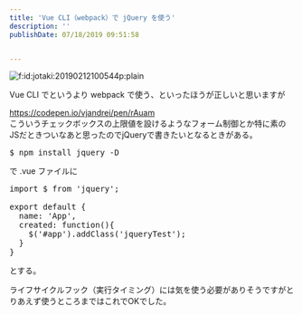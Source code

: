 ```yaml
---
title: 'Vue CLI（webpack）で jQuery を使う'
description: ''
publishDate: 07/18/2019 09:51:58


---
```

<p><span itemscope itemtype="http://schema.org/Photograph"><img src="/images/hatena/20190212100544.png" alt="f:id:jotaki:20190212100544p:plain" title="f:id:jotaki:20190212100544p:plain" class="hatena-fotolife" itemprop="image"></span></p>

<p>Vue CLI でというより webpack で使う、といったほうが正しいと思いますが</p>

<p><a href="https://codepen.io/vjandrei/pen/rAuam">https://codepen.io/vjandrei/pen/rAuam</a><br/>
こういうチェックボックスの上限値を設けるようなフォーム制御とか特に素のJSだときついなあと思ったのでjQueryで書きたいとなるときがある。</p>

<pre class="code bash" data-lang="bash" data-unlink>$ npm install jquery -D</pre>


<p>で .vue ファイルに</p>

<pre class="code lang-javascript" data-lang="javascript" data-unlink><span class="synStatement">import</span> $ from <span class="synConstant">'jquery'</span>;

<span class="synStatement">export</span> <span class="synStatement">default</span> <span class="synIdentifier">{</span>
  name: <span class="synConstant">'App'</span>,
  created: <span class="synIdentifier">function</span>()<span class="synIdentifier">{</span>
    $(<span class="synConstant">'#app'</span>).addClass(<span class="synConstant">'jqueryTest'</span>);
  <span class="synIdentifier">}</span>
<span class="synIdentifier">}</span>
</pre>


<p>とする。</p>

<p>ライフサイクルフック（実行タイミング）には気を使う必要がありそうですがとりあえず使うところまではこれでOKでした。</p>
